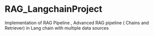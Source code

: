 # RAG_LangchainProject
Implementation of RAG Pipeline , Advanced RAG pipeline ( Chains and Retriever) in Lang chain with multiple data sources
